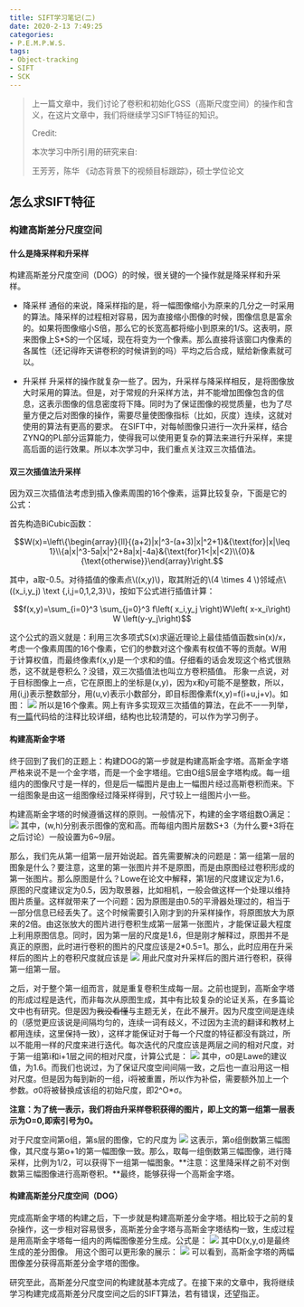 ```yaml
---
title: SIFT学习笔记(二)
date: 2020-2-13 7:49:25
categories:
- P.E.M.P.W.S.
tags:
- Object-tracking
- SIFT
- SCK
---
```



> 上一篇文章中，我们讨论了卷积和初始化GSS（高斯尺度空间）的操作和含义，在这片文章中，我们将继续学习SIFT特征的知识。
> 
> Credit:
> 
> 本次学习中所引用的研究来自:
> 
> 王芳芳，陈华 《动态背景下的视频目标跟踪》，硕士学位论文

## 怎么求SIFT特征

### 构建高斯差分尺度空间

#### 什么是降采样和升采样

构建高斯差分尺度空间（DOG）的时候，很关键的一个操作就是降采样和升采样。
- 降采样
通俗的来说，降采样指的是，将一幅图像缩小为原来的几分之一时采用的算法。降采样的过程相对容易，因为直接缩小图像的时候，图像信息是富余的。如果将图像缩小S倍，那么它的长宽高都将缩小到原来的1/S。这表明，原来图像上S*S的一个区域，现在将变为一个像素。那么直接将该窗口内像素的各属性（还记得昨天讲卷积的时候讲到的吗）平均之后合成，赋给新像素就可以。

- 升采样
升采样的操作就复杂一些了。因为，升采样与降采样相反，是将图像放大时采用的算法。但是，对于常规的升采样方法，并不能增加图像包含的信息，这表示图像的信息密度将下降。同时为了保证图像的视觉质量，也为了尽量方便之后对图像的操作，需要尽量使图像指标（比如，灰度）连续，这就对使用的算法有更高的要求。
在SIFT中，对每帧图像只进行一次升采样，结合ZYNQ的PL部分运算能力，使得我可以使用更复杂的算法来进行升采样，来提高后面的运行效果。所以本次学习中，我们重点关注双三次插值法。

#### 双三次插值法升采样

因为双三次插值法考虑到插入像素周围的16个像素，运算比较复杂，下面是它的公式：

首先构造BiCubic函数：

$$W(x)=\left\{\begin{array}{ll}{(a+2)|x|^3-(a+3)|x|^2+1}&{\text{for}|x|\leq 1}\\{a|x|^3-5a|x|^2+8a|x|-4a}&{\text{for}1<|x|<2}\\{0}&{\text{otherwise}}\end{array}\right.$$

其中，a取-0.5。对待插值的像素点\\((x,y)\\)，取其附近的\\(4 \times 4 \\)邻域点\\((x_i,y_j) \text {,i,j=0,1,2,3}\\)，按如下公式进行插值计算：

$$f(x,y)=\sum_{i=0}^3 \sum_{j=0}^3 f\left( x_i,y_j \right)W\left( x-x_i\right) W \left(y-y_j\right)$$

这个公式的涵义就是：利用三次多项式S(x)求逼近理论上最佳插值函数sin(x)/x，考虑一个像素周围的16个像素，它们的参数对这个像素有权值不等的贡献。W用于计算权值，而最终像素f(x,y)是一个求和的值。仔细看的话会发现这个格式很熟悉，这不就是卷积么？没错，双三次插值法也叫立方卷积插值。
形象一点说，对于目标图像上一点，它在原图上的坐标是(x,y)，因为x和y可能不是整数，所以，用(i,j)表示整数部分，用(u,v)表示小数部分，即目标图像素f(x,y)=f(i+u,j+v)。如图：
<img src="{{site.baseurl}}/assets/images/in_posts/2020_2_13/2.png">
所以是16个像素。网上有许多实现双三次插值的算法，在此不一一列举，有[一篇](https://blog.csdn.net/qq_29058565/article/details/52769497)代码给的注释比较详细，结构也比较清楚的，可以作为学习例子。

#### 构建高斯金字塔

终于回到了我们的正题上：构建DOG的第一步就是构建高斯金字塔。高斯金字塔严格来说不是一个金字塔，而是一个金字塔组。它由O组S层金字塔构成。每一组组内的图像尺寸是一样的，但是后一幅图片是由上一幅图片经过高斯卷积而来。下一组图象是由这一组图像经过降采样得到，尺寸较上一组图片小一些。

构建高斯金字塔的时候遵循这样的原则。一般情况下，构建的金字塔组数O满足：
<img src="{{site.baseurl}}/assets/images/in_posts/2020_2_13/3.png">
其中，(w,h)分别表示图像的宽和高。而每组内图片层数S+3（为什么要+3将在之后讨论）一般设置为6~9层。

那么，我们先从第一组第一层开始说起。首先需要解决的问题是：第一组第一层的图象是什么？要注意，这里的第一张图片并不是原图，而是由原图经过卷积形成的第一张图片。那么原图是什么？Lowe在论文中解释，第1层的尺度建议定为1.6，原图的尺度建议定为0.5，因为取景器，比如相机，一般会做这样一个处理以维持图片质量。这样就带来了一个问题：因为原图是由0.5的平滑器处理过的，相当于一部分信息已经丢失了。这个时候需要引入刚才到的升采样操作，将原图放大为原来的2倍。由这张放大的图片进行卷积生成第一层第一张图片，才能保证最大程度上利用原图信息。同时，因为第一层的尺度是1.6，但是刚才解释过，原图并不是真正的原图，此时进行卷积的图片的尺度应该是2*0.5=1。那么，此时应用在升采样后的图片上的卷积尺度就应该是
<img src="{{site.baseurl}}/assets/images/in_posts/2020_2_13/5.png">
用此尺度对升采样后的图片进行卷积，获得第一组第一层。

之后，对于整个第一组而言，就是重复卷积生成每一层。之前也提到，高斯金字塔的形成过程是迭代，而非每次从原图生成，其中有比较复杂的论证关系，在多篇论文中也有研究。但是因为~~我没看懂~~与主题无关，在此不展开。因为尺度空间是连续的（感觉更应该说是间隔均匀的，连续一词有歧义，不过因为主流的翻译和教材上都用连续，这里保持一致），这样才能保证对于每一个尺度的特征都没有跳过，所以不能用一样的尺度来进行迭代。每次迭代的尺度应该是两层之间的相对尺度，对于第一组第i和i+1层之间的相对尺度，计算公式是：
<img src="{{site.baseurl}}/assets/images/in_posts/2020_2_13/4.png">
其中，σ0是Lawe的建议值，为1.6。而我们也说过，为了保证尺度空间间隔一致，之后也一直沿用这一相对尺度。但是因为每到新的一组，i将被重置，所以作为补偿，需要额外加上一个参数。σ0将被替换成该组的初始尺度，即2^O*σ。

**注意：为了统一表示，我们将由升采样卷积获得的图片，即上文的第一组第一层表示为O=0,即索引号为0。**

对于尺度空间第o组，第s层的图像，它的尺度为
<img src="{{site.baseurl}}/assets/images/in_posts/2020_2_13/6.png">
这表示，第o组倒数第三幅图像，其尺度与第o+1的第一幅图像一致。那么，取每一组倒数第三幅图像，进行降采样，比例为1/2，可以获得下一组第一幅图象。**注意：这里降采样之前不对倒数第三幅图像进行高斯卷积。**最终，能够获得一个高斯金字塔。

#### 构建高斯差分尺度空间（DOG）

完成高斯金字塔的构建之后，下一步就是构建高斯差分金字塔。相比较于之前的复杂操作，这一步相对容易很多，高斯差分金字塔与高斯金字塔结构一致，生成过程是用高斯金字塔每一组内的两幅图像差分生成。公式是：
<img src="{{site.baseurl}}/assets/images/in_posts/2020_2_13/7.png">
其中D(x,y,σ)是最终生成的差分图像。
用这个图可以更形象的展示：
<img src="{{site.baseurl}}/assets/images/in_posts/2020_2_13/8.png">
可以看到，高斯金字塔的两幅图像差分获得高斯差分金字塔的图像。

研究至此，高斯差分尺度空间的构建就基本完成了。在接下来的文章中，我将继续学习构建完成高斯差分尺度空间之后的SIFT算法，若有错误，还望指正。
